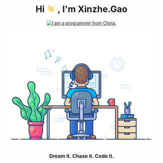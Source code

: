 <h1 align="center">
    Hi <img src='./assets/wave.gif' height='26' alt='there'>, I'm Xinzhe.Gao
</h1>

<p align='center' style='margin: 16px 4px 8px;'>
    <a href="https://git.io/typing-svg"><img src="https://readme-typing-svg.herokuapp.com?font=Fira+Code&pause=1000&random=false&width=435&lines=I+am+a+programmer+from+China." alt="I am a programmer from China." /></a>
</p>

<p align='center' style='margin: 16px 4px 8px;'>
    <img src="./assets/dev-working_rounded.gif" alt="working developer">
</p>

<p align='center' style='font-size: 16px;'>
    <strong>Dream it. Chase it. Code it.</strong>
</p>

